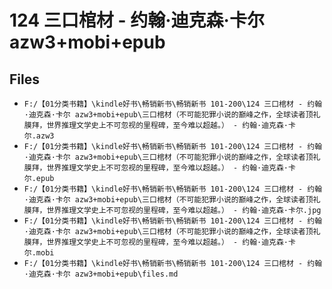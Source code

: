 # 124 三口棺材 - 约翰·迪克森·卡尔 azw3+mobi+epub

## Files

- `F:/【01分类书籍】\kindle好书\畅销新书\畅销新书 101-200\124 三口棺材 - 约翰·迪克森·卡尔 azw3+mobi+epub\三口棺材（不可能犯罪小说的巅峰之作，全球读者顶礼膜拜，世界推理文学史上不可忽视的里程碑，至今难以超越。） - 约翰·迪克森·卡尔.azw3`
- `F:/【01分类书籍】\kindle好书\畅销新书\畅销新书 101-200\124 三口棺材 - 约翰·迪克森·卡尔 azw3+mobi+epub\三口棺材（不可能犯罪小说的巅峰之作，全球读者顶礼膜拜，世界推理文学史上不可忽视的里程碑，至今难以超越。） - 约翰·迪克森·卡尔.epub`
- `F:/【01分类书籍】\kindle好书\畅销新书\畅销新书 101-200\124 三口棺材 - 约翰·迪克森·卡尔 azw3+mobi+epub\三口棺材（不可能犯罪小说的巅峰之作，全球读者顶礼膜拜，世界推理文学史上不可忽视的里程碑，至今难以超越。） - 约翰·迪克森·卡尔.jpg`
- `F:/【01分类书籍】\kindle好书\畅销新书\畅销新书 101-200\124 三口棺材 - 约翰·迪克森·卡尔 azw3+mobi+epub\三口棺材（不可能犯罪小说的巅峰之作，全球读者顶礼膜拜，世界推理文学史上不可忽视的里程碑，至今难以超越。） - 约翰·迪克森·卡尔.mobi`
- `F:/【01分类书籍】\kindle好书\畅销新书\畅销新书 101-200\124 三口棺材 - 约翰·迪克森·卡尔 azw3+mobi+epub\files.md`
